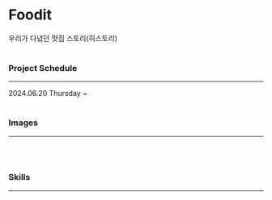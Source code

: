 # Foodit
우리가 다녔던 맛집 스토리(히스토리)
<br><br>

### Project Schedule
<hr>
2024.06.20 Thursday ~ 
<br><br>

### Images
<hr>
<br><br>


### Skills
<hr>
<br><br>

